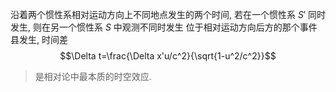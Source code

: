 沿着两个惯性系相对运动方向上不同地点发生的两个时间, 若在一个惯性系 $S'$ 同时发生, 则在另一个惯性系 $S$ 中观测不同时发生 位于相对运动方向后方的那个事件县发生, 时间差 $$\Delta t=\frac{\Delta x'u/c^2}{\sqrt{1-u^2/c^2}}$$

> 是相对论中最本质的时空效应. 